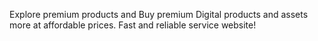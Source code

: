 Explore premium products and Buy premium Digital products and assets more at affordable prices. Fast and reliable service website!
